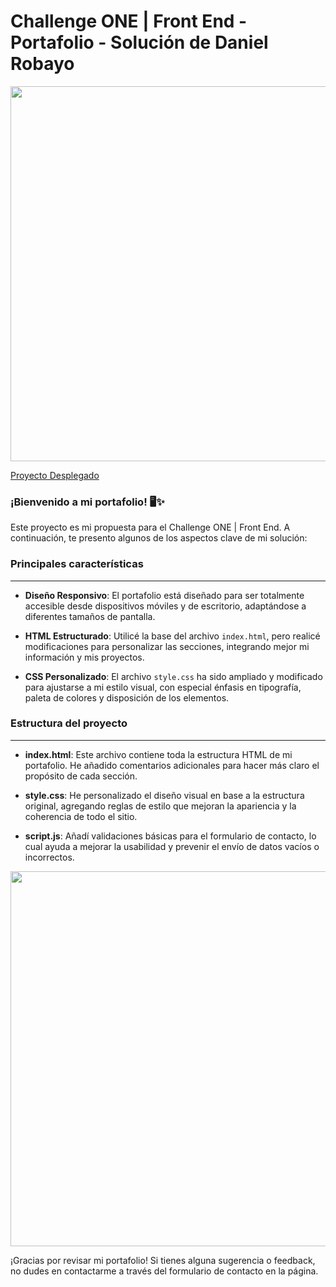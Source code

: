 # Challenge ONE | Front End - Portafolio - Solución de Daniel Robayo

<p align="center" >
     <img width="600" heigth="600" src="https://user-images.githubusercontent.com/101413385/169097543-d5ada41e-7db8-481d-9d89-cef4efdf7e05.png">
</p>

[Proyecto Desplegado](https://portfolio-xi-eight-53.vercel.app/)

### ¡Bienvenido a mi portafolio! 🖥️✨

Este proyecto es mi propuesta para el Challenge ONE | Front End. A continuación, te presento algunos de los aspectos clave de mi solución:

### Principales características
---

- **Diseño Responsivo**: El portafolio está diseñado para ser totalmente accesible desde dispositivos móviles y de escritorio, adaptándose a diferentes tamaños de pantalla.
  
- **HTML Estructurado**: Utilicé la base del archivo `index.html`, pero realicé modificaciones para personalizar las secciones, integrando mejor mi información y mis proyectos.
  
- **CSS Personalizado**: El archivo `style.css` ha sido ampliado y modificado para ajustarse a mi estilo visual, con especial énfasis en tipografía, paleta de colores y disposición de los elementos.

### Estructura del proyecto
---

- **index.html**: Este archivo contiene toda la estructura HTML de mi portafolio. He añadido comentarios adicionales para hacer más claro el propósito de cada sección.
  
- **style.css**: He personalizado el diseño visual en base a la estructura original, agregando reglas de estilo que mejoran la apariencia y la coherencia de todo el sitio.
  
- **script.js**: Añadí validaciones básicas para el formulario de contacto, lo cual ayuda a mejorar la usabilidad y prevenir el envío de datos vacíos o incorrectos.

<p align="center" >
     <img width="600" heigth="600" src="https://user-images.githubusercontent.com/101413385/169064699-f268715c-822c-4335-b066-97a1bc1ea8e1.png">
</p>

¡Gracias por revisar mi portafolio! Si tienes alguna sugerencia o feedback, no dudes en contactarme a través del formulario de contacto en la página.
